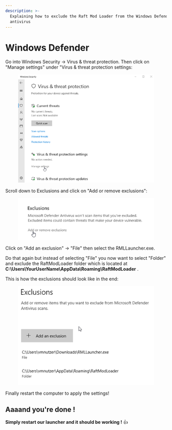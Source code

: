 ```yaml
---
description: >-
  Explaining how to exclude the Raft Mod Loader from the Windows Defender
  antivirus
---
```


# Windows Defender

Go into Windows Security -> Virus & threat protection. Then click on "Manage settings" under "Virus & threat protection settings:

<div align="left">

<figure><img src="../../../.gitbook/assets/grafik (4).png" alt=""><figcaption></figcaption></figure>

</div>

Scroll down to Exclusions and click on "Add or remove exclusions":&#x20;

<div align="left">

<figure><img src="../../../.gitbook/assets/grafik (5).png" alt=""><figcaption></figcaption></figure>

</div>

Click on "Add an exclusion" -> "File" then select the RMLLauncher.exe.

Do that again but instead of selecting "File" you now want to select "Folder" and exclude the RaftModLoader folder which is located at **C:\Users\YourUserName\AppData\Roaming\RaftModLoader** .

This is how the exclusions should look like in the end:

<div align="left">

<figure><img src="../../../.gitbook/assets/grafik (6).png" alt=""><figcaption></figcaption></figure>

</div>

Finally restart the computer to apply the settings!

## Aaaand you're done !

**Simply restart our launcher and it should be working !** :thumbsup:
